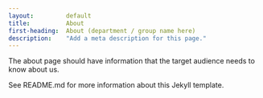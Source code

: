 ```yaml
---
layout:         default
title:          About
first-heading:  About (department / group name here)
description:    "Add a meta description for this page."
---
```


The about page should have information that the target audience needs to know about us.

See README.md for more information about this Jekyll template.
